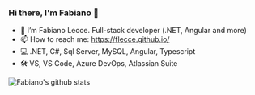 ### Hi there, I'm Fabiano 👋

- 🔭 I’m Fabiano Lecce. Full-stack developer (.NET, Angular and more)
- 📫 How to reach me: https://flecce.github.io/
- 💻 .NET, C#, Sql Server, MySQL, Angular, Typescript
- 🛠️ VS, VS Code, Azure DevOps, Atlassian Suite
                                                                                                             
![Fabiano's github stats](https://github-readme-stats.vercel.app/api/?username=flecce&count_private=true&showicons=true)
